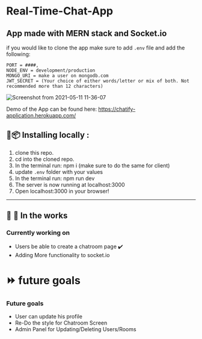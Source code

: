 # Real-Time-Chat-App

## App made with MERN stack and Socket.io

if you would like to clone the app make sure to add ```.env``` file and add the following:

```
PORT = ####,
NODE_ENV = development/production
MONGO_URI = make a user on mongodb.com  
JWT_SECRET = (Your choice of either words/letter or mix of both. Not recommended more than 12 characters)
``` 

![Screenshot from 2021-05-11 11-36-07](https://user-images.githubusercontent.com/56390606/117785473-497bad00-b24d-11eb-94c6-94ab856f83c8.png)


Demo of the App can be found here: https://chatify-application.herokuapp.com/

## :floppy_disk::package: Installing locally :

1. clone this repo.
2. cd into the cloned repo.
3. In the terminal run: npm i (make sure to do the same for client)
4. update ```.env``` folder with your values
5. In the terminal run: npm run dev 
6. The server is now running at localhost:3000
7. Open localhost:3000 in your browser!

---

## :construction_worker: :construction:   In the works

### Currently working on
- Users be able to create a chatroom page :heavy_check_mark:
- Adding More functionality to socket.io

# :fast_forward: future goals

### Future goals

- User can update his profile
- Re-Do the style for Chatroom Screen
- Admin Panel for Updating/Deleting Users/Rooms
